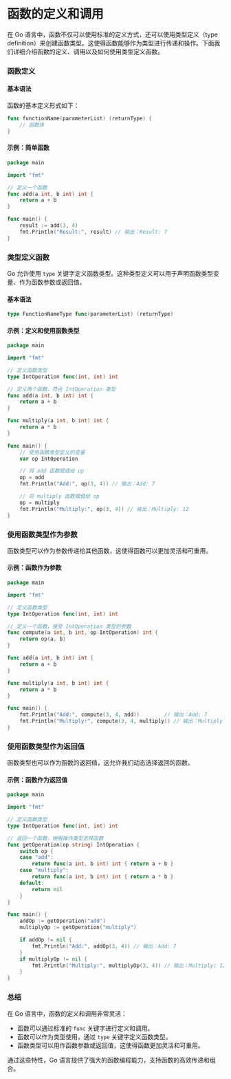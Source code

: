 # 函数的定义和调用
在 Go 语言中，函数不仅可以使用标准的定义方式，还可以使用类型定义（type definition）来创建函数类型。这使得函数能够作为类型进行传递和操作。下面我们详细介绍函数的定义、调用以及如何使用类型定义函数。

### 函数定义

#### 基本语法

函数的基本定义形式如下：

```go
func functionName(parameterList) (returnType) {
    // 函数体
}
```

#### 示例：简单函数

```go
package main

import "fmt"

// 定义一个函数
func add(a int, b int) int {
    return a + b
}

func main() {
    result := add(3, 4)
    fmt.Println("Result:", result) // 输出：Result: 7
}
```

### 类型定义函数

Go 允许使用 `type` 关键字定义函数类型。这种类型定义可以用于声明函数类型变量、作为函数参数或返回值。

#### 基本语法

```go
type FunctionNameType func(parameterList) (returnType)
```

#### 示例：定义和使用函数类型

```go
package main

import "fmt"

// 定义函数类型
type IntOperation func(int, int) int

// 定义两个函数，符合 IntOperation 类型
func add(a int, b int) int {
    return a + b
}

func multiply(a int, b int) int {
    return a * b
}

func main() {
    // 使用函数类型定义的变量
    var op IntOperation

    // 将 add 函数赋值给 op
    op = add
    fmt.Println("Add:", op(3, 4)) // 输出：Add: 7

    // 将 multiply 函数赋值给 op
    op = multiply
    fmt.Println("Multiply:", op(3, 4)) // 输出：Multiply: 12
}
```

### 使用函数类型作为参数

函数类型可以作为参数传递给其他函数，这使得函数可以更加灵活和可重用。

#### 示例：函数作为参数

```go
package main

import "fmt"

// 定义函数类型
type IntOperation func(int, int) int

// 定义一个函数，接受 IntOperation 类型的参数
func compute(a int, b int, op IntOperation) int {
    return op(a, b)
}

func add(a int, b int) int {
    return a + b
}

func multiply(a int, b int) int {
    return a * b
}

func main() {
    fmt.Println("Add:", compute(3, 4, add))        // 输出：Add: 7
    fmt.Println("Multiply:", compute(3, 4, multiply)) // 输出：Multiply: 12
}
```

### 使用函数类型作为返回值

函数类型也可以作为函数的返回值，这允许我们动态选择返回的函数。

#### 示例：函数作为返回值

```go
package main

import "fmt"

// 定义函数类型
type IntOperation func(int, int) int

// 返回一个函数，根据操作类型选择函数
func getOperation(op string) IntOperation {
    switch op {
    case "add":
        return func(a int, b int) int { return a + b }
    case "multiply":
        return func(a int, b int) int { return a * b }
    default:
        return nil
    }
}

func main() {
    addOp := getOperation("add")
    multiplyOp := getOperation("multiply")

    if addOp != nil {
        fmt.Println("Add:", addOp(3, 4)) // 输出：Add: 7
    }
    if multiplyOp != nil {
        fmt.Println("Multiply:", multiplyOp(3, 4)) // 输出：Multiply: 12
    }
}
```

### 总结

在 Go 语言中，函数的定义和调用非常灵活：
- 函数可以通过标准的 `func` 关键字进行定义和调用。
- 函数可以作为类型使用，通过 `type` 关键字定义函数类型。
- 函数类型可以用作函数参数或返回值，这使得函数更加灵活和可重用。

通过这些特性，Go 语言提供了强大的函数编程能力，支持函数的高效传递和组合。